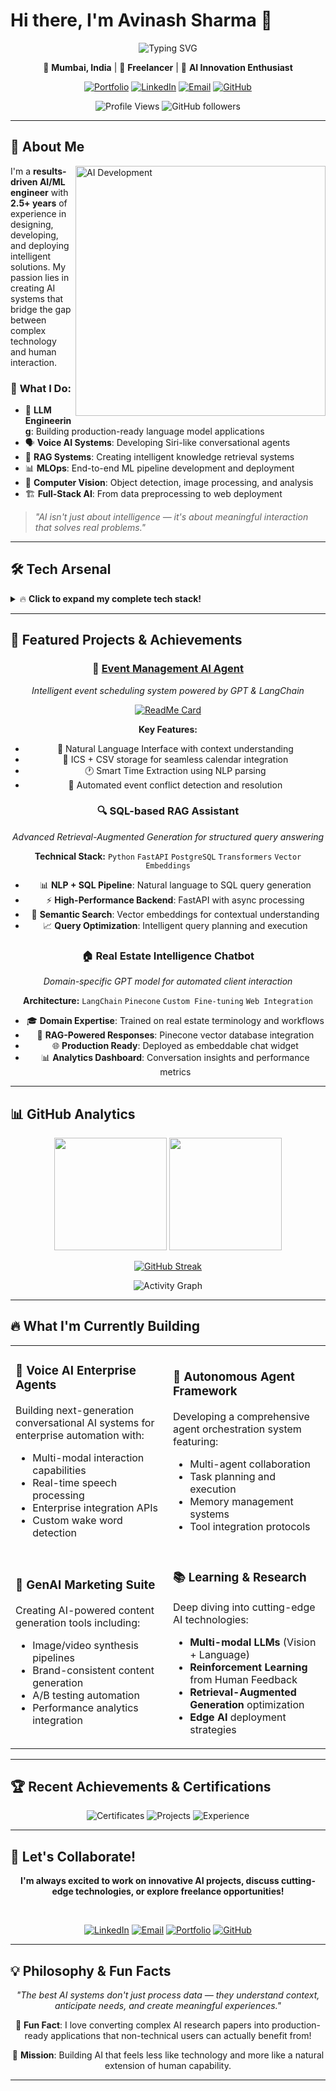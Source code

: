 # Hi there, I'm Avinash Sharma 👋

<div align="center">

![Typing SVG](https://readme-typing-svg.herokuapp.com?font=Fira+Code&weight=600&size=28&pause=1000&color=00D9FF&center=true&vCenter=true&width=800&lines=AI+%26+Machine+Learning+Engineer;NLP+Specialist+%26+Open+Source+Enthusiast;Building+Intelligent+Human-AI+Systems;2%2B+Years+of+AI%2FML+Experience)

</div>

<div align="center">

📍 **Mumbai, India** | 🏢 **Freelancer** | 🚀 **AI Innovation Enthusiast**

[![Portfolio](https://img.shields.io/badge/Portfolio-FF5722?style=for-the-badge&logo=todoist&logoColor=white)](#)
[![LinkedIn](https://img.shields.io/badge/LinkedIn-0077B5?style=for-the-badge&logo=linkedin&logoColor=white)](https://www.linkedin.com/in/avinash-sharma-782460227/)
[![Email](https://img.shields.io/badge/Email-D14836?style=for-the-badge&logo=gmail&logoColor=white)](mailto:avinashsharma0198@gmail.com)
[![GitHub](https://img.shields.io/badge/GitHub-100000?style=for-the-badge&logo=github&logoColor=white)](https://github.com/avinash00134)

![Profile Views](https://komarev.com/ghpvc/?username=avinash00134&color=brightgreen&style=for-the-badge)
![GitHub followers](https://img.shields.io/github/followers/avinash00134?style=for-the-badge&color=blue)

</div>

---

## 🧠 About Me

<img align="right" alt="AI Development" width="400" src="https://raw.githubusercontent.com/abhisheknaiidu/abhisheknaiidu/master/code.gif">

I'm a **results-driven AI/ML engineer** with **2.5+ years** of experience in designing, developing, and deploying intelligent solutions. My passion lies in creating AI systems that bridge the gap between complex technology and human interaction.

### 🎯 **What I Do:**
- 🤖 **LLM Engineering**: Building production-ready language model applications
- 🗣️ **Voice AI Systems**: Developing Siri-like conversational agents
- 🔗 **RAG Systems**: Creating intelligent knowledge retrieval systems
- 📊 **MLOps**: End-to-end ML pipeline development and deployment
- 🎨 **Computer Vision**: Object detection, image processing, and analysis
- 🏗️ **Full-Stack AI**: From data preprocessing to web deployment

> *"AI isn't just about intelligence — it's about meaningful interaction that solves real problems."*

---

## 🛠️ Tech Arsenal

<details>
<summary>🔥 <strong>Click to expand my complete tech stack!</strong></summary>

### 💻 **Programming Languages**
![Python](https://img.shields.io/badge/Python-3776AB?style=for-the-badge&logo=python&logoColor=white)
![JavaScript](https://img.shields.io/badge/JavaScript-F7DF1E?style=for-the-badge&logo=javascript&logoColor=black)
![SQL](https://img.shields.io/badge/SQL-336791?style=for-the-badge&logo=postgresql&logoColor=white)
![HTML5](https://img.shields.io/badge/HTML5-E34F26?style=for-the-badge&logo=html5&logoColor=white)
![CSS3](https://img.shields.io/badge/CSS3-1572B6?style=for-the-badge&logo=css3&logoColor=white)

### 🤖 **AI/ML & Deep Learning**
![PyTorch](https://img.shields.io/badge/PyTorch-EE4C2C?style=for-the-badge&logo=pytorch&logoColor=white)
![TensorFlow](https://img.shields.io/badge/TensorFlow-FF6F00?style=for-the-badge&logo=tensorflow&logoColor=white)
![Keras](https://img.shields.io/badge/Keras-D00000?style=for-the-badge&logo=keras&logoColor=white)
![scikit-learn](https://img.shields.io/badge/scikit--learn-F7931E?style=for-the-badge&logo=scikit-learn&logoColor=white)
![OpenCV](https://img.shields.io/badge/OpenCV-27338e?style=for-the-badge&logo=OpenCV&logoColor=white)
![NumPy](https://img.shields.io/badge/NumPy-013243?style=for-the-badge&logo=numpy&logoColor=white)
![Pandas](https://img.shields.io/badge/Pandas-150458?style=for-the-badge&logo=pandas&logoColor=white)
![Matplotlib](https://img.shields.io/badge/Matplotlib-11557c?style=for-the-badge&logo=plotly&logoColor=white)

### 🧠 **NLP & LLMs**
![Hugging Face](https://img.shields.io/badge/🤗%20Hugging%20Face-FFD21E?style=for-the-badge)
![Ollama](https://img.shields.io/badge/Ollama-3ACBE8?style=for-the-badge)
![OpenAI](https://img.shields.io/badge/OpenAI-412991?style=for-the-badge&logo=openai&logoColor=white)
![LangChain](https://img.shields.io/badge/🦜%20LangChain-1C3C3C?style=for-the-badge)
![Transformers](https://img.shields.io/badge/🤗%20Transformers-FFD21E?style=for-the-badge)
![spaCy](https://img.shields.io/badge/spaCy-09A3D5?style=for-the-badge&logo=spacy&logoColor=white)
![NLTK](https://img.shields.io/badge/NLTK-239120?style=for-the-badge&logo=python&logoColor=white)
![YOLO](https://img.shields.io/badge/YOLO-00FFFF?style=for-the-badge&logo=yolo&logoColor=black)

### 🌐 **Web Development & APIs**
![FastAPI](https://img.shields.io/badge/FastAPI-009688?style=for-the-badge&logo=fastapi&logoColor=white)
![Flask](https://img.shields.io/badge/Flask-000000?style=for-the-badge&logo=flask&logoColor=white)
![Django](https://img.shields.io/badge/Django-092E20?style=for-the-badge&logo=django&logoColor=white)
![Streamlit](https://img.shields.io/badge/Streamlit-FF4B4B?style=for-the-badge&logo=streamlit&logoColor=white)
![React](https://img.shields.io/badge/React-20232A?style=for-the-badge&logo=react&logoColor=61DAFB)
![Node.js](https://img.shields.io/badge/Node.js-43853D?style=for-the-badge&logo=node.js&logoColor=white)

### 🗄️ **Databases & Vector Stores**
![MongoDB](https://img.shields.io/badge/MongoDB-4EA94B?style=for-the-badge&logo=mongodb&logoColor=white)
![PostgreSQL](https://img.shields.io/badge/PostgreSQL-316192?style=for-the-badge&logo=postgresql&logoColor=white)
![MySQL](https://img.shields.io/badge/MySQL-00000F?style=for-the-badge&logo=mysql&logoColor=white)
![Pinecone](https://img.shields.io/badge/Pinecone-000000?style=for-the-badge&logo=pinecone&logoColor=white)
![ChromaDB](https://img.shields.io/badge/ChromaDB-FF6B6B?style=for-the-badge&logo=database&logoColor=white)
![Milvus](https://img.shields.io/badge/Milvus-00B8D9?style=for-the-badge&logo=databricks&logoColor=white)

### ☁️ **Cloud & Deployment**
![Docker](https://img.shields.io/badge/Docker-2496ED?style=for-the-badge&logo=docker&logoColor=white)
![AWS](https://img.shields.io/badge/AWS-232F3E?style=for-the-badge&logo=amazon-aws&logoColor=white)
![Google Cloud](https://img.shields.io/badge/Google%20Cloud-4285F4?style=for-the-badge&logo=google-cloud&logoColor=white)
![PM2](https://img.shields.io/badge/PM2-2B037A?style=for-the-badge&logo=pm2&logoColor=white)
![Azure App Service](https://img.shields.io/badge/Azure%20App%20Service-0078D4?style=for-the-badge&logo=microsoft-azure&logoColor=white)


### 🗄️ **Azure Data & Storage Services**
![Azure SQL Database](https://img.shields.io/badge/Azure%20SQL%20Database-0078D4?style=for-the-badge&logo=microsoft-sql-server&logoColor=white)
![Azure Cosmos DB](https://img.shields.io/badge/Azure%20Cosmos%20DB-0089D6?style=for-the-badge&logo=microsoft-azure&logoColor=white)
![Azure Blob Storage](https://img.shields.io/badge/Azure%20Blob%20Storage-00BFFF?style=for-the-badge&logo=microsoft-azure&logoColor=white)
![Azure Data Lake](https://img.shields.io/badge/Azure%20Data%20Lake-1E90FF?style=for-the-badge&logo=microsoft-azure&logoColor=white)

### 🔧 **Azure MLOps & DevOps**
![Azure DevOps](https://img.shields.io/badge/Azure%20DevOps-0078D7?style=for-the-badge&logo=azure-devops&logoColor=white)
![Azure Pipelines](https://img.shields.io/badge/Azure%20Pipelines-2560E0?style=for-the-badge&logo=azure-pipelines&logoColor=white)
![Azure Monitor](https://img.shields.io/badge/Azure%20Monitor-0078D4?style=for-the-badge&logo=microsoft-azure&logoColor=white)
![MLflow](https://img.shields.io/badge/MLflow-0194E2?style=for-the-badge&logo=mlflow&logoColor=white)


### 🔧 **MLOps & Tools**
![MLflow](https://img.shields.io/badge/MLflow-0194E2?style=for-the-badge&logo=mlflow&logoColor=white)
![Git](https://img.shields.io/badge/Git-F05032?style=for-the-badge&logo=git&logoColor=white)
![GitHub Actions](https://img.shields.io/badge/GitHub%20Actions-2088FF?style=for-the-badge&logo=github-actions&logoColor=white)
![Jupyter](https://img.shields.io/badge/Jupyter-F37626?style=for-the-badge&logo=jupyter&logoColor=white)
![VS Code](https://img.shields.io/badge/VS%20Code-007ACC?style=for-the-badge&logo=visual-studio-code&logoColor=white)
![Postman](https://img.shields.io/badge/Postman-FF6C37?style=for-the-badge&logo=postman&logoColor=white)

</details>

---

## 🚀 Featured Projects & Achievements

<div align="center">

### 🎯 [Event Management AI Agent](https://github.com/avinash00134/event-management-agent)
*Intelligent event scheduling system powered by GPT & LangChain*

[![ReadMe Card](https://github-readme-stats.vercel.app/api/pin/?username=avinash00134&repo=event-management-agent&theme=react&hide_border=true)](https://github.com/avinash00134/event-management-agent)

**Key Features:**
- 💬 Natural Language Interface with context understanding
- 📅 ICS + CSV storage for seamless calendar integration  
- 🕐 Smart Time Extraction using NLP parsing
- 🤖 Automated event conflict detection and resolution

</div>

<div align="center">

### 🔍 SQL-based RAG Assistant
*Advanced Retrieval-Augmented Generation for structured query answering*

**Technical Stack:** `Python` `FastAPI` `PostgreSQL` `Transformers` `Vector Embeddings`

- 📊 **NLP + SQL Pipeline**: Natural language to SQL query generation
- ⚡ **High-Performance Backend**: FastAPI with async processing
- 🎯 **Semantic Search**: Vector embeddings for contextual understanding
- 📈 **Query Optimization**: Intelligent query planning and execution

</div>

<div align="center">

### 🏠 Real Estate Intelligence Chatbot
*Domain-specific GPT model for automated client interaction*

**Architecture:** `LangChain` `Pinecone` `Custom Fine-tuning` `Web Integration`

- 🎓 **Domain Expertise**: Trained on real estate terminology and workflows
- 🔗 **RAG-Powered Responses**: Pinecone vector database integration
- 🌐 **Production Ready**: Deployed as embeddable chat widget
- 📊 **Analytics Dashboard**: Conversation insights and performance metrics

</div>

---

## 📊 GitHub Analytics

<div align="center">

<img height="180em" src="https://github-readme-stats.vercel.app/api?username=avinash00134&show_icons=true&theme=react&hide_border=true&count_private=true"/>
<img height="180em" src="https://github-readme-stats.vercel.app/api/top-langs/?username=avinash00134&layout=compact&theme=react&hide_border=true"/>

</div>

<div align="center">

[![GitHub Streak](https://github-readme-streak-stats.herokuapp.com/?user=avinash00134&theme=react&hide_border=true)](https://github.com/avinash00134)

</div>

<div align="center">

![Activity Graph](https://github-readme-activity-graph.vercel.app/graph?username=avinash00134&theme=react-dark&hide_border=true)

</div>

---

## 🔥 What I'm Currently Building

<table>
<tr>
<td width="50%">

### 🎤 **Voice AI Enterprise Agents**
Building next-generation conversational AI systems for enterprise automation with:
- Multi-modal interaction capabilities
- Real-time speech processing
- Enterprise integration APIs
- Custom wake word detection

</td>
<td width="50%">

### 🤖 **Autonomous Agent Framework**
Developing a comprehensive agent orchestration system featuring:
- Multi-agent collaboration
- Task planning and execution
- Memory management systems
- Tool integration protocols

</td>
</tr>
<tr>
<td width="50%">

### 🎨 **GenAI Marketing Suite**
Creating AI-powered content generation tools including:
- Image/video synthesis pipelines
- Brand-consistent content generation
- A/B testing automation
- Performance analytics integration

</td>
<td width="50%">

### 📚 **Learning & Research**
Deep diving into cutting-edge AI technologies:
- **Multi-modal LLMs** (Vision + Language)
- **Reinforcement Learning** from Human Feedback
- **Retrieval-Augmented Generation** optimization
- **Edge AI** deployment strategies

</td>
</tr>
</table>

---

## 🏆 Recent Achievements & Certifications

<div align="center">

![Certificates](https://img.shields.io/badge/AI%2FML%20Certifications-8+-success?style=for-the-badge&logo=google&logoColor=white)
![Projects](https://img.shields.io/badge/Production%20Projects-15+-blue?style=for-the-badge&logo=github&logoColor=white)
![Experience](https://img.shields.io/badge/Industry%20Experience-2%2B%20Years-orange?style=for-the-badge&logo=briefcase&logoColor=white)

</div>

---

## 🤝 Let's Collaborate!

<div align="center">

**I'm always excited to work on innovative AI projects, discuss cutting-edge technologies, or explore freelance opportunities!**

<br/>

[![LinkedIn](https://img.shields.io/badge/LinkedIn-Connect-0077B5?style=for-the-badge&logo=linkedin&logoColor=white)](https://www.linkedin.com/in/avinash-sharma-782460227/)
[![Email](https://img.shields.io/badge/Email-Let's%20Talk-D14836?style=for-the-badge&logo=gmail&logoColor=white)](mailto:avinashsharma0198@gmail.com)
[![Portfolio](https://img.shields.io/badge/Portfolio-Explore%20Work-FF5722?style=for-the-badge&logo=firefox&logoColor=white)](#)
[![GitHub](https://img.shields.io/badge/GitHub-Follow-100000?style=for-the-badge&logo=github&logoColor=white)](https://github.com/avinash00134)

</div>

---

## 💡 Philosophy & Fun Facts

<div align="center">

*"The best AI systems don't just process data — they understand context, anticipate needs, and create meaningful experiences."*

🎯 **Fun Fact**: I love converting complex AI research papers into production-ready applications that non-technical users can actually benefit from!

🚀 **Mission**: Building AI that feels less like technology and more like a natural extension of human capability.

---
